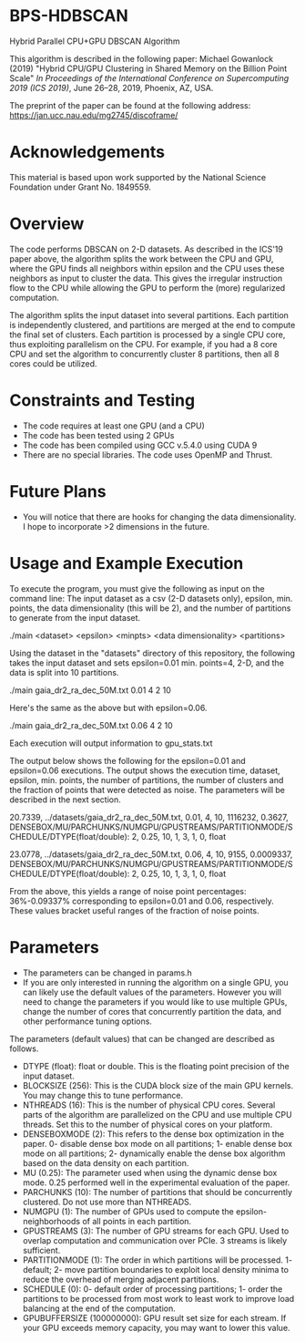 # BPS-HDBSCAN
Hybrid Parallel CPU+GPU DBSCAN Algorithm

This algorithm is described in the following paper: Michael Gowanlock (2019) "Hybrid CPU/GPU Clustering in Shared Memory on the Billion Point Scale" *In Proceedings of the International Conference on Supercomputing 2019 (ICS 2019)*, June 26–28, 2019, Phoenix, AZ, USA.

The preprint of the paper can be found at the following address: https://jan.ucc.nau.edu/mg2745/discoframe/

# Acknowledgements
This material is based upon work supported by the National Science Foundation under Grant No. 1849559.

# Overview
The code performs DBSCAN on 2-D datasets. As described in the ICS'19 paper above, the algorithm splits the work between the CPU and GPU, where the GPU finds all neighbors within epsilon and the CPU uses these neighbors as input to cluster the data. This gives the irregular instruction flow to the CPU while allowing the GPU to perform the (more) regularized computation.

The algorithm splits the input dataset into several partitions. Each partition is independently clustered, and partitions are merged at the end to compute the final set of clusters. Each partition is processed by a single CPU core, thus exploiting parallelism on the CPU. For example, if you had a 8 core CPU and set the algorithm to concurrently cluster 8 partitions, then all 8 cores could be utilized. 


# Constraints and Testing
- The code requires at least one GPU (and a CPU)
- The code has been tested using 2 GPUs
- The code has been compiled using GCC v.5.4.0 using CUDA 9
- There are no special libraries. The code uses OpenMP and Thrust.

# Future Plans
- You will notice that there are hooks for changing the data dimensionality. I hope to incorporate >2 dimensions in the future.

# Usage and Example Execution
To execute the program, you must give the following as input on the command line: The input dataset as a csv (2-D datasets only), epsilon, min. points, the data dimensionality (this will be 2), and the number of partitions to generate from the input dataset.

./main \<dataset\> \<epsilon\> \<minpts\> \<data dimensionality\> \<partitions\>
  
Using the dataset in the "datasets" directory of this repository, the following takes the input dataset and sets epsilon=0.01 min. points=4, 2-D, and the data is split into 10 partitions.

./main gaia_dr2_ra_dec_50M.txt 0.01 4 2 10


Here's the same as the above but with epsilon=0.06.

./main gaia_dr2_ra_dec_50M.txt 0.06 4 2 10

Each execution will output information to gpu_stats.txt

The output below shows the following for the epsilon=0.01 and epsilon=0.06 executions. The output shows the execution time, dataset, epsilon, min. points, the number of partitions, the number of clusters and the fraction of points that were detected as noise. The parameters will be described in the next section.

20.7339, ../datasets/gaia_dr2_ra_dec_50M.txt, 0.01, 4, 10, 1116232, 0.3627, DENSEBOX/MU/PARCHUNKS/NUMGPU/GPUSTREAMS/PARTITIONMODE/SCHEDULE/DTYPE(float/double): 2, 0.25, 10, 1, 3, 1, 0, float

23.0778, ../datasets/gaia_dr2_ra_dec_50M.txt, 0.06, 4, 10, 9155, 0.0009337, DENSEBOX/MU/PARCHUNKS/NUMGPU/GPUSTREAMS/PARTITIONMODE/SCHEDULE/DTYPE(float/double): 2, 0.25, 10, 1, 3, 1, 0, float

From the above, this yields a range of noise point percentages: 36%-0.09337% corresponding to epsilon=0.01 and 0.06, respectively. These values bracket useful ranges of the fraction of noise points.

# Parameters
- The parameters can be changed in params.h
- If you are only interested in running the algorithm on a single GPU, you can likely use the default values of the parameters. However you will need to change the parameters if you would like to use multiple GPUs, change the number of cores that concurrently partition the data, and other performance tuning options.

The parameters (default values) that can be changed are described as follows.
- DTYPE (float): float or double. This is the floating point precision of the input dataset. 
- BLOCKSIZE (256): This is the CUDA block size of the main GPU kernels. You may change this to tune performance.  
- NTHREADS (16): This is the number of physical CPU cores. Several parts of the algorithm are parallelized on the CPU and use multiple CPU threads. Set this to the number of physical cores on your platform.
- DENSEBOXMODE (2): This refers to the dense box optimization in the paper. 0- disable dense box mode on all partitions; 1- enable dense box mode on all partitions; 2- dynamically enable the dense box algorithm based on the data density on each partition.
- MU (0.25): The parameter used when using the dynamic dense box mode. 0.25 performed well in the experimental evaluation of the paper.
- PARCHUNKS (10): The number of partitions that should be concurrently clustered. Do not use more than NTHREADS.
- NUMGPU (1): The number of GPUs used to compute the epsilon-neighborhoods of all points in each partition.
- GPUSTREAMS (3): The number of GPU streams for each GPU. Used to overlap computation and communication over PCIe. 3 streams is likely sufficient.
- PARTITIONMODE (1): The order in which partitions will be processed. 1- default; 2- move partition boundaries to exploit local density minima to reduce the overhead of merging adjacent partitions.
- SCHEDULE (0): 0- default order of processing partitions; 1- order the partitions to be processed from most work to least work to improve load balancing at the end of the computation.
- GPUBUFFERSIZE (100000000): GPU result set size for each stream. If your GPU exceeds memory capacity, you may want to lower this value.



